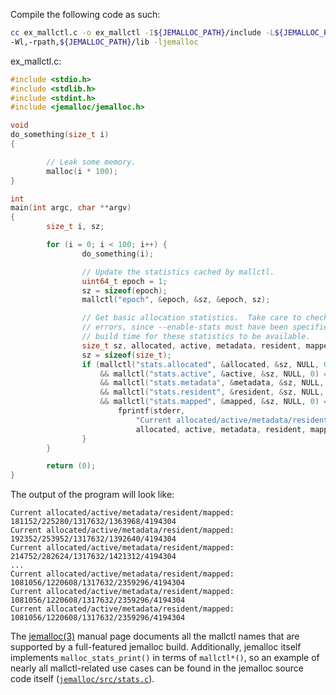 Compile the following code as such:

```sh
cc ex_mallctl.c -o ex_mallctl -I${JEMALLOC_PATH}/include -L${JEMALLOC_PATH}/lib \
-Wl,-rpath,${JEMALLOC_PATH}/lib -ljemalloc
```

ex_mallctl.c:

```c
#include <stdio.h>
#include <stdlib.h>
#include <stdint.h>
#include <jemalloc/jemalloc.h>

void
do_something(size_t i)
{

        // Leak some memory.
        malloc(i * 100);
}

int
main(int argc, char **argv)
{
        size_t i, sz;

        for (i = 0; i < 100; i++) {
                do_something(i);

                // Update the statistics cached by mallctl.
                uint64_t epoch = 1;
                sz = sizeof(epoch);
                mallctl("epoch", &epoch, &sz, &epoch, sz);

                // Get basic allocation statistics.  Take care to check for
                // errors, since --enable-stats must have been specified at
                // build time for these statistics to be available.
                size_t sz, allocated, active, metadata, resident, mapped;
                sz = sizeof(size_t);
                if (mallctl("stats.allocated", &allocated, &sz, NULL, 0) == 0
                    && mallctl("stats.active", &active, &sz, NULL, 0) == 0
                    && mallctl("stats.metadata", &metadata, &sz, NULL, 0) == 0
                    && mallctl("stats.resident", &resident, &sz, NULL, 0) == 0
                    && mallctl("stats.mapped", &mapped, &sz, NULL, 0) == 0) {
                        fprintf(stderr,
                            "Current allocated/active/metadata/resident/mapped: %zu/%zu/%zu/%zu/%zu\n",
                            allocated, active, metadata, resident, mapped);
                }
        }

        return (0);
}
```

The output of the program will look like:

```text
Current allocated/active/metadata/resident/mapped: 181152/225280/1317632/1363968/4194304
Current allocated/active/metadata/resident/mapped: 192352/253952/1317632/1392640/4194304
Current allocated/active/metadata/resident/mapped: 214752/282624/1317632/1421312/4194304
...
Current allocated/active/metadata/resident/mapped: 1081056/1220608/1317632/2359296/4194304
Current allocated/active/metadata/resident/mapped: 1081056/1220608/1317632/2359296/4194304
Current allocated/active/metadata/resident/mapped: 1081056/1220608/1317632/2359296/4194304
```

The [jemalloc(3)](http://jemalloc.net/jemalloc.3.html) manual page documents all the mallctl names that are supported by a full-featured jemalloc build.  Additionally, jemalloc itself implements `malloc_stats_print()` in terms of `mallctl*()`, so an example of nearly all mallctl-related use cases can be found in the jemalloc source code itself ([`jemalloc/src/stats.c`](https://github.com/jemalloc/jemalloc/blob/master/src/stats.c)).